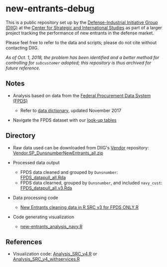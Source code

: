 # new-entrants-debug

This is a public repository set up by the [Defense-Industrial Initiative Group (DIIG)](http://csis.org/program/national-security-program-industry-resources) at the [Center for Strategic and International Studies](http://csis.org/) as part of a larger project tracking the performance of new entrants in the defense market.  

Please feel free to refer to the data and scripts; please do not cite without contacting DIIG.  

*As of Oct. 1, 2018, the problem has been identified and a better method for controlling for `subcustomer` adopted; this repository is thus archived for future reference.*

## Notes

* Analysis based on data from the [Federal Procurement Data System (FPDS)](https://www.fpds.gov/fpdsng_cms/index.php/en/)  
    + Refer to [data dictionary](https://github.com/CSISdefense/Lookup-Tables/blob/master/dictionary/FPDSNG_DataDictionary_v1_5.pdf), updated November 2017  
    
* Navigate the FPDS dataset with our [look-up tables](https://github.com/CSISdefense/Lookup-Tables)


## Directory

* Raw data used can be downloaded from DIIG's [Vendor](https://github.com/CSISdefense/Vendor) repository: [Vendor.SP_DunsnumberNewEntrants_all.zip](https://github.com/CSISdefense/Vendor/blob/master/New%20Entrants/Data/Raw%20Data/FPDS/Vendor.SP_DunsnumberNewEntrants_all.zip)

* Processed data output  
    + FPDS data cleaned and grouped by `Dunsnumber`: [FPDS_datapull_all.Rda](https://github.com/CSISdefense/new-entrants-debug/blob/master/data/FPDS_datapull_all.Rda)  
    + FPDS data clearned, grouped by `Dunsnumber`, and included `navy_cust`: [FPDS_datapull_all.v3.Rda](https://github.com/CSISdefense/new-entrants-debug/blob/master/data/FPDS_datapull_all_v3.Rda)  

* Data processing code  
    + [New Entrants cleaning data in R SRC v3 for FPDS ONLY.R](https://github.com/CSISdefense/new-entrants-debug/blob/master/script/New%20Entrants%20cleaning%20data%20in%20R%20SRC%20v3%20for%20FPDS%20ONLY.R)  

* Code generating visualization   
    + [new-entrants_analysis_navy.R]()  
    
    
## References  

* Visualization code: [Analysis_SRC_v4.R](https://github.com/CSISdefense/Vendor/blob/master/New%20Entrants/Data/Analysis/Analysis_SRC_v4.R) or [Analysis_SRC_v4_withservices.R](https://github.com/CSISdefense/Vendor/blob/master/New%20Entrants/Data/Analysis/Analysis_SRC_v4_withservices.R)  
